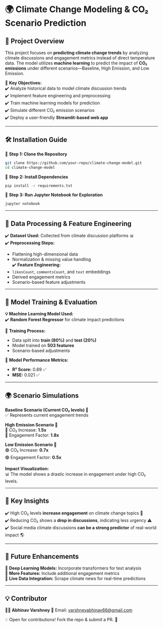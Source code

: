 # 🌍 Climate Change Modeling & CO₂ Scenario Prediction  

## 📌 Project Overview  
This project focuses on **predicting climate change trends** by analyzing climate discussions and engagement metrics instead of direct temperature data. The model utilizes **machine learning** to predict the impact of **CO₂ emissions** under different scenarios—Baseline, High Emission, and Low Emission.  

🔹 **Key Objectives:**  
✔️ Analyze historical data to model climate discussion trends  
✔️ Implement feature engineering and preprocessing  
✔️ Train machine learning models for prediction  
✔️ Simulate different CO₂ emission scenarios  
✔️ Deploy a user-friendly **Streamlit-based web app**  

---

## 🛠️ Installation Guide  

🔹 **Step 1: Clone the Repository**  
```sh
git clone https://github.com/your-repo/climate-change-model.git
cd climate-change-model
```

🔹 **Step 2: Install Dependencies**  
```sh
pip install -r requirements.txt
```

🔹 **Step 3: Run Jupyter Notebook for Exploration**  
```sh
jupyter notebook
```
---

## 🧩 Data Processing & Feature Engineering  

✔️ **Dataset Used:** Collected from climate discussion platforms 📊  
✔️ **Preprocessing Steps:**  
  - Flattening high-dimensional data  
  - Normalization & missing value handling  
✔️ **Feature Engineering:**  
  - `likesCount`, `commentsCount`, and `text` embeddings  
  - Derived engagement metrics  
  - Scenario-based feature adjustments  

---

## 🤖 Model Training & Evaluation  

**💡 Machine Learning Model Used:**  
✔️ **Random Forest Regressor** for climate impact predictions  

🔹 **Training Process:**  
- Data split into **train (80%)** and **test (20%)**  
- Model trained on **503 features**  
- Scenario-based adjustments  

🔹 **Model Performance Metrics:**  
- **R² Score:** 0.89 ✅  
- **MSE:** 0.021 ✅  

---

## 🌍 Scenario Simulations  

**Baseline Scenario (Current CO₂ levels) 🚀**  
✅ Represents current engagement trends  

**High Emission Scenario 🌋**  
🔴 CO₂ Increase: **1.5x**  
🔴 Engagement Factor: **1.8x**  

**Low Emission Scenario 🌱**  
🟢 CO₂ Increase: **0.7x**  
🟢 Engagement Factor: **0.5x**  

**Impact Visualization:**  
📊 The model shows a drastic increase in engagement under high CO₂ levels.  

---

## 📜 Key Insights  

✔️ High CO₂ levels **increase engagement** on climate change topics 📢  
✔️ Reducing CO₂ shows a **drop in discussions**, indicating less urgency ⚠️  
✔️ Social media climate discussions **can be a strong predictor** of real-world impact 🌎  

---

## 🔮 Future Enhancements  

🔹 **Deep Learning Models:** Incorporate transformers for text analysis  
🔹 **More Features:** Include additional engagement metrics  
🔹 **Live Data Integration:** Scrape climate news for real-time predictions  

---

## 💡 Contributor

👨‍💻 **Abhinav Varshney** 
📧 Email: varshneyabhinav66@gmail.com

💡 Open for contributions! Fork the repo & submit a PR. 🚀  
